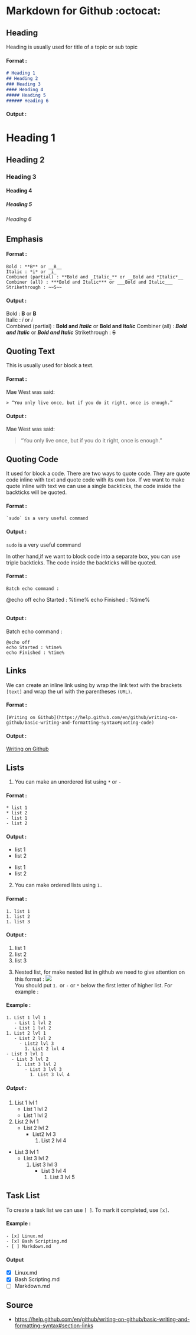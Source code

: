# Markdown for Github :octocat: 
## Heading 
Heading is usually used for title of a topic or sub topic
#### Format :
```markdown
# Heading 1
## Heading 2
### Heading 3
#### Heading 4
##### Heading 5
###### Heading 6
```
#### Output :
# Heading 1
## Heading 2
### Heading 3
#### Heading 4
##### Heading 5
###### Heading 6

## Emphasis
#### Format :
```
Bold : **B** or __B__
Italic : *i* or _i_
Combined (partial) : **Bold and _Italic_** or __Bold and *Italic*__
Combiner (all) : ***Bold and Italic*** or ___Bold and Italic___
Strikethrough : ~~S~~
```
#### Output :
Bold : **B** or __B__\
Italic : *i* or _i_\
Combined (partial) : **Bold and _Italic_** or __Bold and *Italic*__
Combiner (all) : ***Bold and Italic*** or ___Bold and Italic___
Strikethrough : ~~S~~

## Quoting Text
This is usually used for block a text.
#### Format :
Mae West was said:
```
> “You only live once, but if you do it right, once is enough.” 
```

#### Output :
Mae West was said:
> “You only live once, but if you do it right, once is enough.” 

## Quoting Code
It used for block a code. There are two ways to quote code. They are quote code inline with text and quote code with its own box. If we want to make quote inline with text we can use a single backticks, the code inside the backticks will be quoted.
#### Format :

```
`sudo` is a very useful command
```
#### Output :
`sudo` is a very useful command

In other hand,if we want to block code into a separate box, you can use triple backticks. The code inside the backticks will be quoted.
#### Format :
```
Batch echo command :
```
@echo off
echo Started : %time%
echo Finished : %time%
```
```

#### Output :
Batch echo command :
```
@echo off
echo Started : %time%
echo Finished : %time%
```


## Links
We can create an inline link using by wrap the link text with the brackets `[text]` and wrap the url with the parentheses `(URL)`. 
#### Format :
```
[Writing on Github](https://help.github.com/en/github/writing-on-github/basic-writing-and-formatting-syntax#quoting-code) 
```

#### Output :
[Writing on Github](https://help.github.com/en/github/writing-on-github/basic-writing-and-formatting-syntax#quoting-code) 

## Lists
1) You can make an unordered list using `*` or `-`
#### Format :
```
* list 1
* list 2
- list 1 
- list 2
```

#### Output :
* list 1
* list 2
- list 1 
- list 2

2) You can make ordered lists using `1.`
#### Format :
```
1. list 1
1. list 2
1. list 3
```
#### Output :
1. list 1
1. list 2
1. list 3

3) Nested list, for make nested list in github we need to give attention on this format :
![](https://help.github.com/assets/images/help/writing/nested-list-alignment.png)\
You should put `1.` or `-` or `*` below the first letter of higher list. For example :
#### Example :
```
1. List 1 lvl 1
   - List 1 lvl 2
   - List 1 lvl 2 
1. List 2 lvl 1
   - List 2 lvl 2
     - List2 lvl 3
       1. List 2 lvl 4
- List 3 lvl 1
  - List 3 lvl 2
    1. List 3 lvl 2    
       - List 3 lvl 3
         1. List 3 lvl 4
```

##### Output :
1. List 1 lvl 1
   - List 1 lvl 2
   - List 1 lvl 2 
1. List 2 lvl 1
   - List 2 lvl 2
     - List2 lvl 3
       1. List 2 lvl 4
- List 3 lvl 1
  - List 3 lvl 2
    1. List 3 lvl 3    
       - List 3 lvl 4
         1. List 3 lvl 5

## Task List
To create a task list we can use `[ ]`. To mark it completed, use `[x]`.
#### Example :
```
- [x] Linux.md
- [x] Bash Scripting.md
- [ ] Markdown.md
```
#### Output
- [x] Linux.md
- [x] Bash Scripting.md
- [ ] Markdown.md

## Source
- https://help.github.com/en/github/writing-on-github/basic-writing-and-formatting-syntax#section-links










